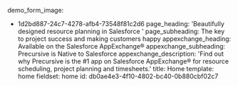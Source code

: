 demo_form_image:
  - 1d2bd887-24c7-4278-afb4-73548f81c2d6
page_heading: 'Beautifully designed resource planning in Salesforce '
page_subheading: The key to project success and making customers happy
appexchange_heading: Available on the Salesforce AppExchange®
appexchange_subheading: Precursive is Native to Salesforce
appexchange_description: 'Find out why Precursive is the #1 app on Salesforce AppExchange® for resource scheduling, project planning and timesheets.'
title: Home
template: home
fieldset: home
id: db0ae4e3-4f10-4802-bc40-0b880cbf02c7
